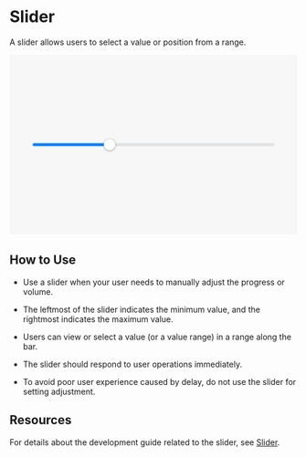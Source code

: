 # Slider


A slider allows users to select a value or position from a range.


![slider_sub_4](figures/slider_sub_4.png)


## How to Use

- Use a slider when your user needs to manually adjust the progress or volume.

- The leftmost of the slider indicates the minimum value, and the rightmost indicates the maximum value.

- Users can view or select a value (or a value range) in a range along the bar.

- The slider should respond to user operations immediately.

- To avoid poor user experience caused by delay, do not use the slider for setting adjustment.


## Resources

For details about the development guide related to the slider, see [Slider](../../application-dev/reference/arkui-ts/ts-basic-components-slider.md).

